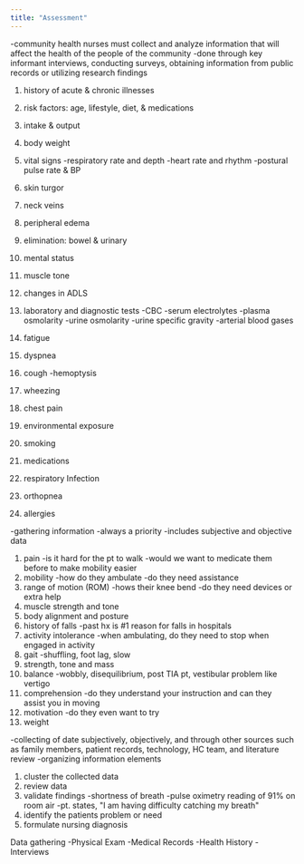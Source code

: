 ```yaml
---
title: "Assessment"
---
```

-community health nurses must collect and analyze information that will affect the health of the people of the community
-done through key informant interviews, conducting surveys, obtaining information from public records or utilizing research findings

1) history of acute &amp; chronic illnesses
2) risk factors: age, lifestyle, diet, &amp; medications
3) intake &amp; output
4) body weight
5) vital signs
-respiratory rate and depth
-heart rate and rhythm
-postural pulse rate &amp; BP 
6) skin turgor
7) neck veins
8) peripheral edema
9) elimination: bowel &amp; urinary
10) mental status
11) muscle tone
12) changes in ADLS
13) laboratory and diagnostic tests
-CBC
-serum electrolytes 
-plasma osmolarity 
-urine osmolarity 
-urine specific gravity 
-arterial blood gases

1) fatigue
2) dyspnea
3) cough
-hemoptysis
4) wheezing
5) chest pain
6) environmental exposure
7) smoking
8) medications
9) respiratory Infection
10) orthopnea
11) allergies

-gathering information
-always a priority
-includes subjective and objective data

1) pain
-is it hard for the pt to walk
-would we want to medicate them before to make mobility easier
2) mobility
-how do they ambulate
-do they need assistance
3) range of motion (ROM)
-hows their knee bend
-do they need devices or extra help
4) muscle strength and tone 
5) body alignment and posture
6) history of falls
-past hx is #1 reason for falls in hospitals
7) activity intolerance
-when ambulating, do they need to stop when engaged in activity
8) gait
-shuffling, foot lag, slow
9) strength, tone and mass
10) balance
-wobbly, disequilibrium, post TIA pt, vestibular problem like vertigo
11) comprehension
-do they understand your instruction and can they assist you in moving
12) motivation
-do they even want to try
13) weight

-collecting of date subjectively, objectively, and through other sources such as family members, patient records, technology, HC team, and literature review
-organizing information elements
1) cluster the collected data
2) review data
3) validate findings 
-shortness of breath
-pulse oximetry reading of 91% on room air
-pt. states, &quot;I am having difficulty catching my breath&quot;
4) identify the patients problem or need
5) formulate nursing diagnosis

Data gathering
-Physical Exam
-Medical Records
-Health History
-Interviews

